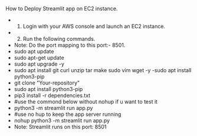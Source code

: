How to Deploy Streamlit app on EC2 instance.
-  1. Login with your AWS console and launch an EC2 instance.
-  2. Run the following commands.
-  Note: Do the port mapping to this port:- 8501.
-  sudo apt update
-  sudo apt-get update
-  sudo apt upgrade -y
-  sudo apt install git curl unzip tar make sudo vim wget -y
  -sudo apt install python3-pip
-  git clone "Your-repository"
-  sudo apt install python3-pip
-  pip3 install -r dependencies.txt
-  #use the commond below without nohup if u want to test it
-  python3 -m streamlit run app.py
-  #use no hup to keep the app server running
-  nohup python3 -m streamlit run app.py
-  Note: Streamlit runs on this port: 8501
